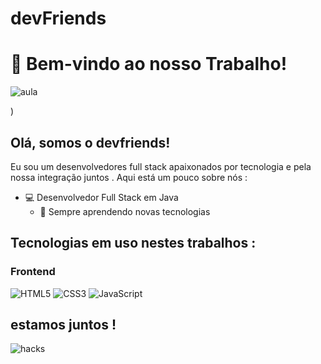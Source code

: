 # devFriends
# 🌌 Bem-vindo ao nosso Trabalho!
![aula](https://github.com/Miochelt-BR/devFriends/assets/93685091/c2f0736e-abd7-4347-8297-0e233ca271aa)

)

## Olá, somos o devfriends!


Eu sou um desenvolvedores  full stack apaixonados por tecnologia e pela nossa integração juntos . Aqui está um pouco sobre nós :

- 💻 Desenvolvedor Full Stack em Java
  - 🌟 Sempre aprendendo novas tecnologias

## Tecnologias em uso nestes trabalhos :

### Frontend
![HTML5](https://img.shields.io/badge/HTML5-black?style=flat-square&logo=html5)
![CSS3](https://img.shields.io/badge/CSS3-black?style=flat-square&logo=css3)
![JavaScript](https://img.shields.io/badge/JavaScript-black?style=flat-square&logo=javascript)





## estamos juntos !

![hacks](https://th.bing.com/th/id/OIP.Cwz17_4OoLBps-SI3JsPdAHaE8?w=272&h=181&c=7&r=0&o=5&pid=1.7)

